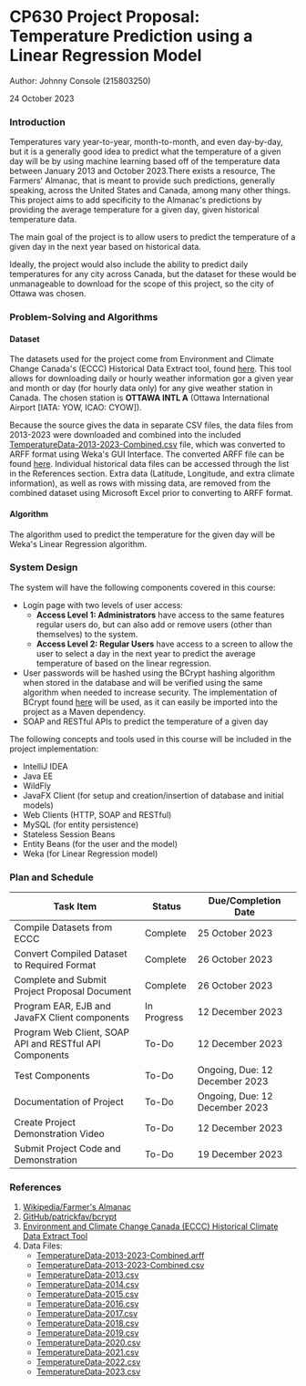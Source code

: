 # CP630 Project Proposal: Temperature Prediction using a Linear Regression Model

Author: Johnny Console (215803250)

24 October 2023

### Introduction

Temperatures vary year-to-year, month-to-month, and even day-by-day, but
it is a generally good idea to predict what the temperature of a given
day will be by using machine learning based off of the temperature data
between January 2013 and October 2023.There exists a resource, The
Farmers' Almanac, that is meant to provide such predictions, generally
speaking, across the United States and Canada, among many other things.
This project aims to add specificity to the Almanac's predictions by
providing the average temperature for a given day, given historical
temperature data.

The main goal of the project is to allow users to predict the
temperature of a given day in the next year based on historical data.

Ideally, the project would also include the ability to predict daily
temperatures for any city across Canada, but the dataset for these would
be unmanageable to download for the scope of this project, so the city
of Ottawa was chosen.

### Problem-Solving and Algorithms

#### Dataset

The datasets used for the project come from Environment and Climate
Change Canada\'s (ECCC) Historical Data Extract tool, found
[here](https://climate.weather.gc.ca/historical_data/search_historic_data_e.html).
This tool allows for downloading daily or hourly weather information gor
a given year and month or day (for hourly data only) for any give
weather station in Canada. The chosen station is **OTTAWA INTL A**
(Ottawa International Airport \[IATA: YOW, ICAO: CYOW\]).

Because the source gives the data in separate CSV files, the data files
from 2013-2023 were downloaded and combined into the included
[TemperatureData-2013-2023-Combined.csv](Proposal/files/TemperatureData-2013-2023-Combined.csv)
file, which was converted to ARFF format using Weka\'s GUI Interface.
The converted ARFF file can be found
[here](Proposal/files/TemperatureData-2013-2023-Combined.arff). Individual
historical data files can be accessed through the list in the References
section. Extra data (Latitude, Longitude, and extra climate
information), as well as rows with missing data, are removed from the
combined dataset using Microsoft Excel prior to converting to ARFF
format.

#### Algorithm

The algorithm used to predict the temperature for the given day will be
Weka\'s Linear Regression algorithm.

### System Design

The system will have the following components covered in this course:

-   Login page with two levels of user access:
    -   **Access Level 1: Administrators** have access to the same
        features regular users do, but can also add or remove users
        (other than themselves) to the system.
    -   **Access Level 2: Regular Users** have access to a screen to
        allow the user to select a day in the next year to predict the
        average temperature of based on the linear regression.
-   User passwords will be hashed using the BCrypt hashing algorithm
    when stored in the database and will be verified using the same
    algorithm when needed to increase security. The implementation of
    BCrypt found [here](https://github.com/patrickfav/bcrypt) will be
    used, as it can easily be imported into the project as a Maven
    dependency.
-   SOAP and RESTful APIs to predict the temperature of a given day

The following concepts and tools used in this course will be included in
the project implementation:

-   IntelliJ IDEA
-   Java EE
-   WildFly
-   JavaFX Client (for setup and creation/insertion of database and
    initial models)
-   Web Clients (HTTP, SOAP and RESTful)
-   MySQL (for entity persistence)
-   Stateless Session Beans
-   Entity Beans (for the user and the model)
-   Weka (for Linear Regression model)

### Plan and Schedule

  | Task Item                                               | Status      | Due/Completion Date            |
  |---------------------------------------------------------|-------------|--------------------------------|
  | Compile Datasets from ECCC                              | Complete    | 25 October 2023                |
  | Convert Compiled Dataset to Required Format             | Complete    | 26 October 2023                |  
  | Complete and Submit Project Proposal Document           | Complete    | 26 October 2023                |  
  | Program EAR, EJB and JavaFX Client components           | In Progress | 12 December 2023               |
  | Program Web Client, SOAP API and RESTful API Components | To-Do       | 12 December 2023               |
  | Test Components                                         | To-Do       | Ongoing, Due: 12 December 2023 |
  | Documentation of Project                                | To-Do       | Ongoing, Due: 12 December 2023 |
  | Create Project Demonstration Video                      | To-Do       | 12 December 2023               |
  | Submit Project Code and Demonstration                   | To-Do       | 19 December 2023               |

### References

1.  [Wikipedia/Farmer's
    Almanac](https://en.wikipedia.org/wiki/Farmers%27_Almanac)
2.  [GitHub/patrickfav/bcrypt](https://github.com/patrickfav/bcrypt)
3.  [Environment and Climate Change Canada (ECCC) Historical Climate
    Data Extract
    Tool](https://climate.weather.gc.ca/historical_data/search_historic_data_e.html)
4.  Data Files:
    -   [TemperatureData-2013-2023-Combined.arff](Proposal/files/TemperatureData-2013-2023-Combined.arff)
    -   [TemperatureData-2013-2023-Combined.csv](Proposal/files/TemperatureData-2013-2023-Combined.csv)
    -   [TemperatureData-2013.csv](Proposal/files/TemperatureData-2013.csv)
    -   [TemperatureData-2014.csv](Proposal/files/TemperatureData-2014.csv)
    -   [TemperatureData-2015.csv](Proposal/files/TemperatureData-2015.csv)
    -   [TemperatureData-2016.csv](Proposal/files/TemperatureData-2016.csv)
    -   [TemperatureData-2017.csv](Proposal/files/TemperatureData-2017.csv)
    -   [TemperatureData-2018.csv](Proposal/files/TemperatureData-2018.csv)
    -   [TemperatureData-2019.csv](Proposal/files/TemperatureData-2019.csv)
    -   [TemperatureData-2020.csv](Proposal/files/TemperatureData-2020.csv)
    -   [TemperatureData-2021.csv](Proposal/files/TemperatureData-2021.csv)
    -   [TemperatureData-2022.csv](Proposal/files/TemperatureData-2022.csv)
    -   [TemperatureData-2023.csv](Proposal/files/TemperatureData-2023.csv)
	
